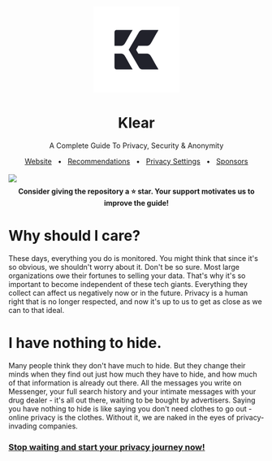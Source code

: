 <p align="center">
  <a href="https://klearprivacy.vercel.app/"><img src="docs/public/assets/logo.png" alt="Logo" height=170></a>
</p>
<h1 align="center">Klear</h1>

<p align="center">
A Complete Guide To Privacy, Security & Anonymity
</p>

<div align="center">
  <a href="https://klearprivacy.vercel.app/">Website</a>
  <span>&nbsp;&nbsp;•&nbsp;&nbsp;</span>
  <a href="https://klearprivacy.vercel.app/recommendations/">Recommendations</a>
  <span>&nbsp;&nbsp;•&nbsp;&nbsp;</span>
  <a href="https://klearprivacy.vercel.app/privacy-settings/">Privacy Settings</a>
  <span>&nbsp;&nbsp;•&nbsp;&nbsp;</span>
  <a href="https://github.com/sponsors/yuuire">Sponsors</a>
</div>

<br>

<img src="docs/public/assets/covers/bigtech.png">

<h4 style="margin-top: 5px;" align="center">Consider giving the repository a ⭐ star. Your support motivates us to improve the guide!</h4>

# Why should I care? 

These days, everything you do is monitored. You might think that since it's so obvious, we shouldn't worry about it. Don't be so sure. Most large organizations owe their fortunes to selling your data. That's why it's so important to become independent of these tech giants. Everything they collect can affect us negatively now or in the future. Privacy is a human right that is no longer respected, and now it's up to us to get as close as we can to that ideal.

# I have nothing to hide.

Many people think they don't have much to hide. But they change their minds when they find out just how much they have to hide, and how much of that information is already out there. All the messages you write on Messenger, your full search history and your intimate messages with your drug dealer - it's all out there, waiting to be bought by advertisers. Saying you have nothing to hide is like saying you don't need clothes to go out - online privacy is the clothes. Without it, we are naked in the eyes of privacy-invading companies.

### <a href="https://klearprivacy.vercel.app/">Stop waiting and start your privacy journey now!</a>
